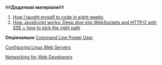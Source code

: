 ##**Додаткові матеріали**##
1. [How I taught myself to code in eight weeks](http://lifehacker.com/how-i-taught-myself-to-code-in-eight-weeks-511615189)
2. [How JavaScript works: Deep dive into WebSockets and HTTP/2 with SSE + how to pick the right path](https://blog.sessionstack.com/how-javascript-works-deep-dive-into-websockets-and-http-2-with-sse-how-to-pick-the-right-path-584e6b8e3bf7)

**Опціонально**
[Command Line Power User](https://commandlinepoweruser.com/)

[Configuring Linux Web Servers](https://www.udacity.com/course/configuring-linux-web-servers--ud299)

[Networking for Web Developers](https://www.udacity.com/course/networking-for-web-developers--ud256)
